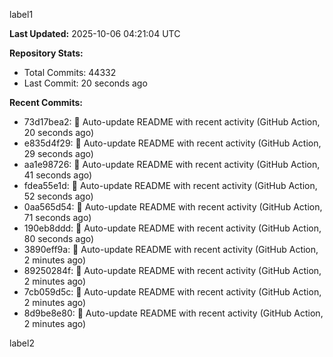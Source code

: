 
label1 
<!-- ACTIVITY_START -->
**Last Updated:** 2025-10-06 04:21:04 UTC

**Repository Stats:**
- Total Commits: 44332
- Last Commit: 20 seconds ago

**Recent Commits:**
- 73d17bea2: 🤖 Auto-update README with recent activity (GitHub Action, 20 seconds ago)
- e835d4f29: 🤖 Auto-update README with recent activity (GitHub Action, 29 seconds ago)
- aa1e98726: 🤖 Auto-update README with recent activity (GitHub Action, 41 seconds ago)
- fdea55e1d: 🤖 Auto-update README with recent activity (GitHub Action, 52 seconds ago)
- 0aa565d54: 🤖 Auto-update README with recent activity (GitHub Action, 71 seconds ago)
- 190eb8ddd: 🤖 Auto-update README with recent activity (GitHub Action, 80 seconds ago)
- 3890eff9a: 🤖 Auto-update README with recent activity (GitHub Action, 2 minutes ago)
- 89250284f: 🤖 Auto-update README with recent activity (GitHub Action, 2 minutes ago)
- 7cb059d5c: 🤖 Auto-update README with recent activity (GitHub Action, 2 minutes ago)
- 8d9be8e80: 🤖 Auto-update README with recent activity (GitHub Action, 2 minutes ago)
<!-- ACTIVITY_END -->

label2
